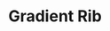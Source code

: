 ---
title:  "Gradient Rib"
category: other
description: "This is a test."
published: true
js_gist: "8c1003f63345d6d08801979130dcc4bc"
knitout_gist: "b9630e0fdf13b173b9602ed1897efe61"
image: "assets/images/gradient.2019-04-09 15_05_57.gif"
---